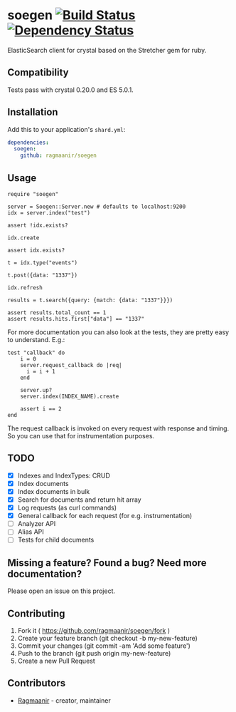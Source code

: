 # soegen [![Build Status](https://travis-ci.org/Ragmaanir/soegen.svg?branch=master)](https://travis-ci.org/Ragmaanir/soegen)[![Dependency Status](https://shards.rocks/badge/github/ragmaanir/soegen/status.svg)](https://shards.rocks/github/ragmaanir/soegen)

ElasticSearch client for crystal based on the Stretcher gem for ruby.

## Compatibility

Tests pass with crystal 0.20.0 and ES 5.0.1.

## Installation

Add this to your application's `shard.yml`:

```yaml
dependencies:
  soegen:
    github: ragmaanir/soegen
```

## Usage

```crystal
require "soegen"

server = Soegen::Server.new # defaults to localhost:9200
idx = server.index("test")

assert !idx.exists?

idx.create

assert idx.exists?

t = idx.type("events")

t.post({data: "1337"})

idx.refresh

results = t.search({query: {match: {data: "1337"}}})

assert results.total_count == 1
assert results.hits.first["data"] == "1337"
```

For more documentation you can also look at the tests, they are pretty easy to understand. E.g.:

```crystal
test "callback" do
    i = 0
    server.request_callback do |req|
      i = i + 1
    end

    server.up?
    server.index(INDEX_NAME).create

    assert i == 2
end
```

The request callback is invoked on every request with response and timing. So you can use that for instrumentation purposes.

## TODO

- [x] Indexes and IndexTypes: CRUD
- [x] Index documents
- [x] Index documents in bulk
- [x] Search for documents and return hit array
- [x] Log requests (as curl commands)
- [x] General callback for each request (for e.g. instrumentation)
- [ ] Analyzer API
- [ ] Alias API
- [ ] Tests for child documents

## Missing a feature? Found a bug? Need more documentation?

Please open an issue on this project.

## Contributing

1. Fork it ( https://github.com/ragmaanir/soegen/fork )
2. Create your feature branch (git checkout -b my-new-feature)
3. Commit your changes (git commit -am 'Add some feature')
4. Push to the branch (git push origin my-new-feature)
5. Create a new Pull Request

## Contributors

- [Ragmaanir](https://github.com/ragmaanir) - creator, maintainer
